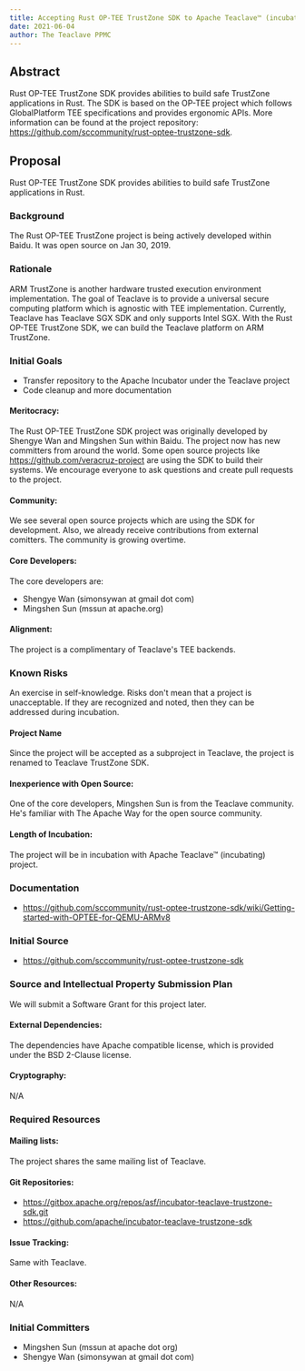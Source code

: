 ```yaml
---
title: Accepting Rust OP-TEE TrustZone SDK to Apache Teaclave™ (incubating) Proposal
date: 2021-06-04
author: The Teaclave PPMC
---
```


## Abstract

Rust OP-TEE TrustZone SDK provides abilities to build safe TrustZone
applications in Rust. The SDK is based on the OP-TEE project which
follows GlobalPlatform TEE specifications and provides ergonomic APIs.
More information can be found at the project repository:
https://github.com/sccommunity/rust-optee-trustzone-sdk.

## Proposal

Rust OP-TEE TrustZone SDK provides abilities to build safe TrustZone
applications in Rust.

### Background

The Rust OP-TEE TrustZone project is being actively developed within
Baidu. It was open source on Jan 30, 2019.

### Rationale

ARM TrustZone is another hardware trusted execution environment
implementation. The goal of Teaclave is to provide a universal secure
computing platform which is agnostic with TEE implementation.
Currently, Teaclave has Teaclave SGX SDK and only supports Intel SGX.
With the Rust OP-TEE TrustZone SDK, we can build the Teaclave platform
on ARM TrustZone.

### Initial Goals

- Transfer repository to the Apache Incubator under the Teaclave project
- Code cleanup and more documentation

#### Meritocracy:

The Rust OP-TEE TrustZone SDK project was originally developed by
Shengye Wan and Mingshen Sun within Baidu. The project now has new
committers from around the world. Some open source projects like
https://github.com/veracruz-project are using the SDK to build their
systems. We encourage everyone to ask questions and create pull
requests to the project.

#### Community:

We see several open source projects which are using the SDK for
development. Also, we already receive contributions from external
comitters. The community is growing overtime.

#### Core Developers:

The core developers are:
- Shengye Wan (simonsywan at gmail dot com)
- Mingshen Sun (mssun at apache.org)

#### Alignment:

The project is a complimentary of Teaclave's TEE backends.

### Known Risks

An exercise in self-knowledge. Risks don't mean that a project is
unacceptable. If they are recognized and noted, then they can be
addressed during incubation.

#### Project Name

Since the project will be accepted as a subproject in Teaclave, the
project is renamed to Teaclave TrustZone SDK.

#### Inexperience with Open Source:

One of the core developers, Mingshen Sun is from the Teaclave
community. He's familiar with The Apache Way for the open source
community.

#### Length of Incubation:

The project will be in incubation with Apache Teaclave™ (incubating) project.

### Documentation

- https://github.com/sccommunity/rust-optee-trustzone-sdk/wiki/Getting-started-with-OPTEE-for-QEMU-ARMv8

### Initial Source

- https://github.com/sccommunity/rust-optee-trustzone-sdk

### Source and Intellectual Property Submission Plan

We will submit a Software Grant for this project later.

#### External Dependencies:

The dependencies have Apache compatible license, which is provided
under the BSD 2-Clause license.

#### Cryptography:

N/A

### Required Resources

#### Mailing lists:

The project shares the same mailing list of Teaclave.

#### Git Repositories:

- https://gitbox.apache.org/repos/asf/incubator-teaclave-trustzone-sdk.git
- https://github.com/apache/incubator-teaclave-trustzone-sdk

#### Issue Tracking:

Same with Teaclave.

#### Other Resources:

N/A

### Initial Committers

- Mingshen Sun (mssun at apache dot org)
- Shengye Wan (simonsywan at gmail dot com)
